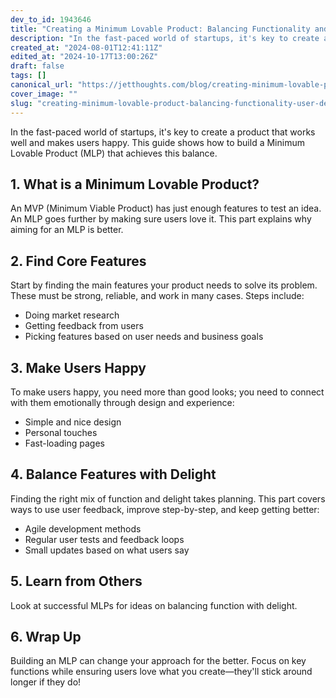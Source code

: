 ```yaml
---
dev_to_id: 1943646
title: "Creating a Minimum Lovable Product: Balancing Functionality and User Delight"
description: "In the fast-paced world of startups, it's key to create a product that works well and makes users..."
created_at: "2024-08-01T12:41:11Z"
edited_at: "2024-10-17T13:00:26Z"
draft: false
tags: []
canonical_url: "https://jetthoughts.com/blog/creating-minimum-lovable-product-balancing-functionality-user-delight/"
cover_image: ""
slug: "creating-minimum-lovable-product-balancing-functionality-user-delight"
---
```

In the fast-paced world of startups, it's key to create a product that works well and makes users happy. This guide shows how to build a Minimum Lovable Product (MLP) that achieves this balance.

## 1. What is a Minimum Lovable Product?

An MVP (Minimum Viable Product) has just enough features to test an idea. An MLP goes further by making sure users love it. This part explains why aiming for an MLP is better.

## 2. Find Core Features

Start by finding the main features your product needs to solve its problem. These must be strong, reliable, and work in many cases. Steps include:

- Doing market research
- Getting feedback from users
- Picking features based on user needs and business goals


## 3. Make Users Happy

To make users happy, you need more than good looks; you need to connect with them emotionally through design and experience:

- Simple and nice design
- Personal touches
- Fast-loading pages


## 4. Balance Features with Delight

Finding the right mix of function and delight takes planning. This part covers ways to use user feedback, improve step-by-step, and keep getting better:

- Agile development methods
- Regular user tests and feedback loops
- Small updates based on what users say


## 5. Learn from Others

Look at successful MLPs for ideas on balancing function with delight.

## 6. Wrap Up

Building an MLP can change your approach for the better. Focus on key functions while ensuring users love what you create—they'll stick around longer if they do!
